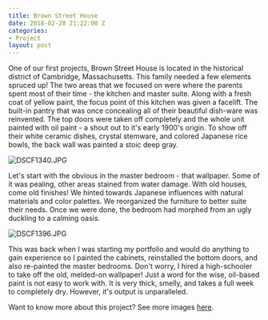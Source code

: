 ```yaml
---
title: Brown Street House
date: 2018-02-28 21:22:00 Z
categories:
- Project
layout: post
---
```



One of our first projects, Brown Street House is located in the historical district of Cambridge, Massachusetts. This family needed a few elements spruced up! The two areas that we focused on were where the parents spent most of their time - the kitchen and master suite. Along with a fresh coat of yellow paint, the focus point of this kitchen was given a facelift. The built-in pantry that was once concealing all of their beautiful dish-ware was reinvented. The top doors were taken off completely and the whole unit painted with oil paint - a shout out to it's early 1900's origin. To show off their white ceramic dishes, crystal stemware, and colored Japanese rice bowls, the back wall was painted a stoic deep gray.

![DSCF1340.JPG](/uploads/DSCF1340.JPG)

Let's start with the obvious in the master bedroom - that wallpaper. Some of it was pealing, other areas stained from water damage. With old houses, come old finishes! We hinted towards Japanese influences with natural materials and color palettes. We reorganized the furniture to better suite their needs. Once we were done, the bedroom had morphed from an ugly duckling to a calming oasis.

![DSCF1396.JPG](/uploads/DSCF1396.JPG)

This was back when I was starting my portfolio and would do anything to gain experience so I painted the cabinets, reinstalled the bottom doors, and also re-painted the master bedrooms. Don't worry, I hired a high-schooler to take off the old, melded-on wallpaper! Just a word for the wise, oil-based paint is not easy to work with. It is very thick, smelly, and takes a full week to completely dry. However, it's output is unparalleled.

Want to know more about this project? See more images [here](http://basic-space.com/posts/brown-street.html).